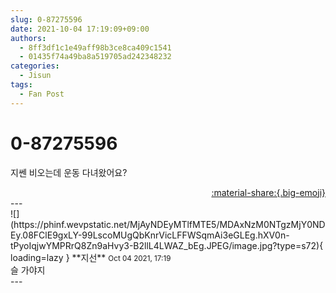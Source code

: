 ```yaml
---
slug: 0-87275596
date: 2021-10-04 17:19:09+09:00
authors:
  - 8ff3df1c1e49aff98b3ce8ca409c1541
  - 01435f74a49ba8a519705ad242348232
categories:
  - Jisun
tags:
  - Fan Post
---
```


# 0-87275596

<div class="post-container" markdown="1">
<div class="content-container md-sidebar__scrollwrap" markdown="1">

지쎈 비오는데 운동 다녀왔어요?

</div>
</div>

<div style="text-align: right;" markdown="1">
<a href="https://weverse.io/fromis9/fanpost/0-87275596" style="text-align: right;">:material-share:{.big-emoji}</a>
</div>
---

<div class="comments-container md-sidebar__scrollwrap" markdown="1">
<div class="comment" markdown="1">
<div class='id-container' markdown="1">
![](https://phinf.wevpstatic.net/MjAyNDEyMTlfMTE5/MDAxNzM0NTgzMjY0NDEy.08FClE9gxLY-99LscoMUgQbKnrVicLFFWSqmAi3eGLEg.hXV0n-tPyoIqjwYMPRrQ8Zn9aHvy3-B2llL4LWAZ_bEg.JPEG/image.jpg?type=s72){ loading=lazy }
**<span class="artist">지선</span>** <small>Oct 04 2021, 17:19</small><br>
</div>
<div class='comment-body' markdown="1">
슬 가야지
</div>
</div>
</div>
---
